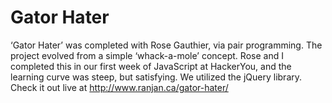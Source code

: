 # Gator Hater
‘Gator Hater’ was completed with Rose Gauthier, via pair programming. The project evolved from a simple ‘whack-a-mole’ concept. Rose and I completed this in our first week of JavaScript at HackerYou, and the learning curve was steep, but satisfying. We utilized the jQuery library. Check it out live at http://www.ranjan.ca/gator-hater/
